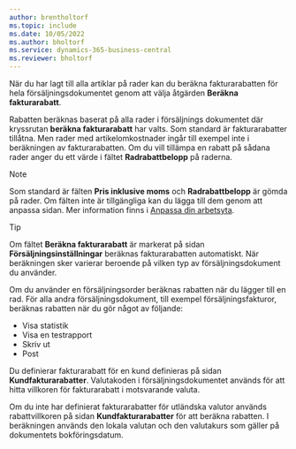 ```yaml
---
author: brentholtorf
ms.topic: include
ms.date: 10/05/2022
ms.author: bholtorf
ms.service: dynamics-365-business-central
ms.reviewer: bholtorf
---
```

När du har lagt till alla artiklar på rader kan du beräkna fakturarabatten för hela försäljningsdokumentet genom att välja åtgärden **Beräkna fakturarabatt**.

Rabatten beräknas baserat på alla rader i försäljnings dokumentet där kryssrutan **beräkna fakturarabatt** har valts. Som standard är fakturarabatter tillåtna. Men rader med artikelomkostnader ingår till exempel inte i beräkningen av fakturarabatten. Om du vill tillämpa en rabatt på sådana rader anger du ett värde i fältet **Radrabattbelopp** på raderna.  

> [!NOTE]
> Som standard är fälten **Pris inklusive moms** och **Radrabattbelopp** är gömda på rader. Om fälten inte är tillgängliga kan du lägga till dem genom att anpassa sidan. Mer information finns i [Anpassa din arbetsyta](../ui-personalization-user.md#start-personalizing-by-using-the-personalization-mode).

> [!TIP]
> Om fältet **Beräkna fakturarabatt** är markerat på sidan **Försäljningsinställningar** beräknas fakturarabatten automatiskt. När beräkningen sker varierar beroende på vilken typ av försäljningsdokument du använder.
>
> Om du använder en försäljningsorder beräknas rabatten när du lägger till en rad. För alla andra försäljningsdokument, till exempel försäljningsfakturor, beräknas rabatten när du gör något av följande:
>
> * Visa statistik
> * Visa en testrapport
> * Skriv ut
> * Post

Du definierar fakturarabatt för en kund definieras på sidan **Kundfakturarabatter**. Valutakoden i försäljningsdokumentet används för att hitta villkoren för fakturarabatt i motsvarande valuta.

Om du inte har definierat fakturarabatter för utländska valutor används rabattvillkoren på sidan **Kundfakturarabatter** för att beräkna rabatten. I beräkningen används den lokala valutan och den valutakurs som gäller på dokumentets bokföringsdatum.
